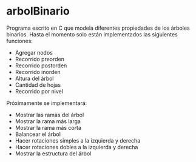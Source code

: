 arbolBinario
============

Programa escrito en C que modela diferentes propiedades de los árboles binarios. Hasta el momento solo están
implementados las siguientes funciones:

- Agregar nodos
- Recorrido preorden
- Recorrido postorden
- Recorrido inorden
- Altura del árbol
- Cantidad de hojas
- Recorrido por nivel

Próximamente se implementará:

- Mostrar las ramas del árbol
- Mostrar la rama más larga
- Mostrar la rama más corta
- Balancear el árbol
- Hacer rotaciones simples a la izquierda y derecha
- Hacer rotaciones dobles a la izquierda y derecha
- Mostrar la estructura del árbol